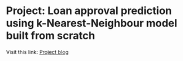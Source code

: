 # Project: Loan approval prediction using k-Nearest-Neighbour model built from scratch
Visit this link: [Project blog](https://hngocle404.github.io/kalulus-lil-corner/projects/TECH_loan_knn/loan.html)